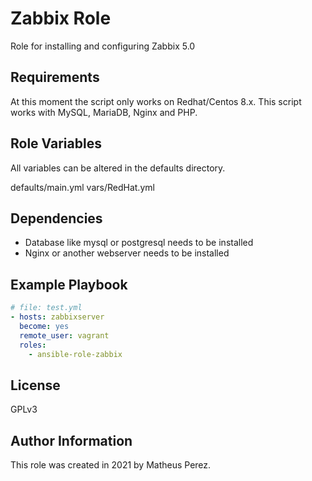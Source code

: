 Zabbix Role
=========

Role for installing and configuring Zabbix 5.0

Requirements
------------

At this moment the script only works on Redhat/Centos 8.x. This script works with MySQL, MariaDB, Nginx and PHP.

Role Variables
--------------

All variables can be altered in the defaults directory.

defaults/main.yml
vars/RedHat.yml

Dependencies
------------

* Database like mysql or postgresql needs to be installed
* Nginx or another webserver needs to be installed

Example Playbook
----------------

```yaml
# file: test.yml
- hosts: zabbixserver
  become: yes
  remote_user: vagrant
  roles:
    - ansible-role-zabbix
```

License
-------

GPLv3

Author Information
------------------

This role was created in 2021 by Matheus Perez.
